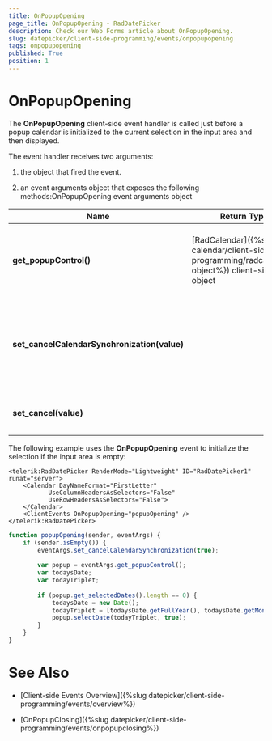 ```yaml
---
title: OnPopupOpening
page_title: OnPopupOpening - RadDatePicker
description: Check our Web Forms article about OnPopupOpening.
slug: datepicker/client-side-programming/events/onpopupopening
tags: onpopupopening
published: True
position: 1
---
```


# OnPopupOpening


The **OnPopupOpening** client-side event handler is called just before a popup calendar is initialized to the current selection in the input area and then displayed.

The event handler receives two arguments:

1. the object that fired the event.

1. an event arguments object that exposes the following methods:OnPopupOpening event arguments object


| Name | Return Type | Arguments | Description |
| ------ | ------ | ------ | ------ |
| **get_popupControl()** | [RadCalendar]({%slug calendar/client-side-programming/radcalendar-object%}) client-side object ||Returns the client object for the time view or calendar that is about to be displayed.|
| **set_cancelCalendarSynchronization(value)** ||bool|Lets you prevent the popup control from synchronizing its value to the value in the input area.|
| **set_cancel(value)** ||bool|Lets you prevent the popup from appearing.|

The following example uses the **OnPopupOpening** event to initialize the selection if the input area is empty:

````ASPNET
<telerik:RadDatePicker RenderMode="Lightweight" ID="RadDatePicker1" runat="server">
    <Calendar DayNameFormat="FirstLetter"
           UseColumnHeadersAsSelectors="False"
           UseRowHeadersAsSelectors="False">
    </Calendar>
    <ClientEvents OnPopupOpening="popupOpening" />
</telerik:RadDatePicker>
````
````JavaScript
function popupOpening(sender, eventArgs) {
	if (sender.isEmpty()) {
		eventArgs.set_cancelCalendarSynchronization(true);
		
		var popup = eventArgs.get_popupControl();
		var todaysDate;
		var todayTriplet;
		
		if (popup.get_selectedDates().length == 0) {
			todaysDate = new Date();
			todayTriplet = [todaysDate.getFullYear(), todaysDate.getMonth() + 1, todaysDate.getDate()];
			popup.selectDate(todayTriplet, true);
		}
	}
}
````


# See Also

 * [Client-side Events Overview]({%slug datepicker/client-side-programming/events/overview%})

 * [OnPopupClosing]({%slug datepicker/client-side-programming/events/onpopupclosing%})


